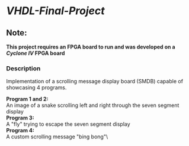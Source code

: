 # *VHDL-Final-Project*

## Note:
**This project requires an FPGA board to run
and was developed on a _Cyclone IV_ FPGA board**

### Description
Implementation of a scrolling message display board (SMDB) capable of showcasing 4 programs.

**Program 1 and 2:**\
  An image of a snake scrolling left and right through the seven segment display\
**Program 3:**\
  A "fly" trying to escape the seven segment display\
**Program 4:**\
  A custom scrolling message "bing bong"\
